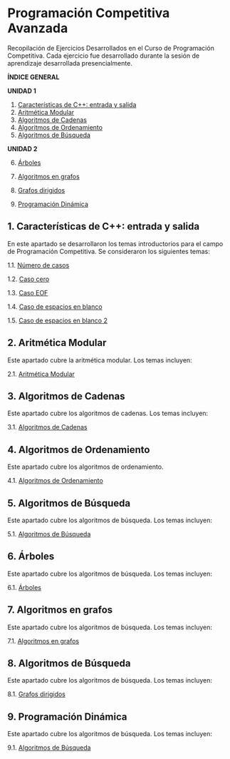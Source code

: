 # Programación Competitiva Avanzada

Recopilación de Ejercicios Desarrollados en el Curso de Programación Competitiva. Cada ejercicio fue desarrollado durante la sesión de aprendizaje desarrollada presencialmente.

**ÍNDICE GENERAL**

**UNIDAD 1**

1. [Características de C++: entrada y salida](#session1)
2. [Aritmética Modular](#session2)
3. [Algoritmos de Cadenas](#session3)
4. [Algoritmos de Ordenamiento](#session4)
5. [Algoritmos de Búsqueda](#session5)

**UNIDAD 2**

6. [Árboles](#session6)

7. [Algoritmos en grafos](#session7)

8. [Grafos dirigidos](#session8)

9. [Programación Dinámica](#session9)

## 1. Características de C++: entrada y salida<a name="session1"></a>

En este apartado se desarrollaron los temas introductorios para el campo de Programación Competitiva. Se consideraron los siguientes temas:

1.1. [Número de casos](Ch01_IOTypes/1.Num_cases.cpp)

1.2. [Caso cero](Ch01_IOTypes/2.Zero_case.cpp)

1.3. [Caso EOF](Ch01_IOTypes/3.EOF_case.cpp)

1.4. [Caso de espacios en blanco](Ch01_IOTypes/4.Blank_case.cpp)

1.5. [Caso de espacios en blanco 2](Ch01_IOTypes/5.Blank_case_2.cpp)

## 2. Aritmética Modular<a name="session2"></a>

Este apartado cubre la aritmética modular. Los temas incluyen:

2.1. [Aritmética Modular](CH02_ModularArithmetic/)

## 3. Algoritmos de Cadenas<a name="session3"></a>

Este apartado cubre los algoritmos de cadenas. Los temas incluyen:

3.1. [Algoritmos de Cadenas](Ch03_StringsAlgorithms/)

## 4. Algoritmos de Ordenamiento<a name="session4"></a>

Este apartado cubre los algoritmos de ordenamiento.

4.1. [Algoritmos de Ordenamiento](CH04_SortingAlgorithms)

## 5. Algoritmos de Búsqueda<a name="session5"></a>

Este apartado cubre los algoritmos de búsqueda. Los temas incluyen:

5.1. [Algoritmos de Búsqueda](CH05_Searching)

## 6. Árboles<a name="session6"></a>

Este apartado cubre los algoritmos de búsqueda. Los temas incluyen:

6.1. [Árboles](S06_Arboles)

## 7. Algoritmos en grafos<a name="session7"></a>

Este apartado cubre los algoritmos de búsqueda. Los temas incluyen:

7.1. [Algoritmos en grafos](S07_Algoritmos_en_grafos)

## 8. Algoritmos de Búsqueda<a name="session8"></a>

Este apartado cubre los algoritmos de búsqueda. Los temas incluyen:

8.1. [Grafos dirigidos](S08_Grafos_Dirigidos)

## 9. Programación Dinámica<a name="session9"></a>

Este apartado cubre los algoritmos de búsqueda. Los temas incluyen:

9.1. [Algoritmos de Búsqueda](S09_Programacion_Dinamica)
